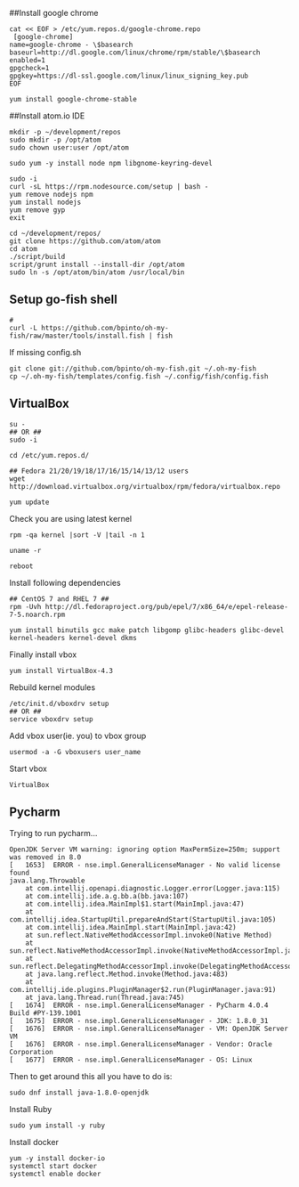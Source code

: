 ##Install google chrome
```
cat << EOF > /etc/yum.repos.d/google-chrome.repo
 [google-chrome]
name=google-chrome - \$basearch
baseurl=http://dl.google.com/linux/chrome/rpm/stable/\$basearch
enabled=1
gpgcheck=1
gpgkey=https://dl-ssl.google.com/linux/linux_signing_key.pub
EOF

yum install google-chrome-stable
 ```

 ##Install atom.io IDE
```
mkdir -p ~/development/repos
sudo mkdir -p /opt/atom
sudo chown user:user /opt/atom
```
```
sudo yum -y install node npm libgnome-keyring-devel
```
```
sudo -i
curl -sL https://rpm.nodesource.com/setup | bash -
yum remove nodejs npm
yum install nodejs
yum remove gyp
exit
```
```
cd ~/development/repos/
git clone https://github.com/atom/atom
cd atom
./script/build
script/grunt install --install-dir /opt/atom
sudo ln -s /opt/atom/bin/atom /usr/local/bin
```
## Setup go-fish shell
```
#
curl -L https://github.com/bpinto/oh-my-fish/raw/master/tools/install.fish | fish

```
If missing config.sh
```
git clone git://github.com/bpinto/oh-my-fish.git ~/.oh-my-fish
cp ~/.oh-my-fish/templates/config.fish ~/.config/fish/config.fish
```

## VirtualBox
```
su -
## OR ##
sudo -i
```
```
cd /etc/yum.repos.d/

## Fedora 21/20/19/18/17/16/15/14/13/12 users
wget http://download.virtualbox.org/virtualbox/rpm/fedora/virtualbox.repo
```
```
yum update
 ```
 Check you are using latest kernel
 ```
 rpm -qa kernel |sort -V |tail -n 1

uname -r
```
```
reboot
```
Install following dependencies
```
## CentOS 7 and RHEL 7 ##
rpm -Uvh http://dl.fedoraproject.org/pub/epel/7/x86_64/e/epel-release-7-5.noarch.rpm
 ```
 ```
 yum install binutils gcc make patch libgomp glibc-headers glibc-devel kernel-headers kernel-devel dkms
 ```
 Finally install vbox
 ```
 yum install VirtualBox-4.3
 ```
 Rebuild kernel modules
 ```
 /etc/init.d/vboxdrv setup
## OR ##
service vboxdrv setup
```
Add vbox user(ie. you) to vbox group
```
usermod -a -G vboxusers user_name
```
Start vbox
```
VirtualBox
```

## Pycharm
Trying to run pycharm...
```
OpenJDK Server VM warning: ignoring option MaxPermSize=250m; support was removed in 8.0
[   1653]  ERROR - nse.impl.GeneralLicenseManager - No valid license found
java.lang.Throwable
    at com.intellij.openapi.diagnostic.Logger.error(Logger.java:115)
    at com.intellij.ide.a.g.bb.a(bb.java:107)
    at com.intellij.idea.MainImpl$1.start(MainImpl.java:47)
    at com.intellij.idea.StartupUtil.prepareAndStart(StartupUtil.java:105)
    at com.intellij.idea.MainImpl.start(MainImpl.java:42)
    at sun.reflect.NativeMethodAccessorImpl.invoke0(Native Method)
    at sun.reflect.NativeMethodAccessorImpl.invoke(NativeMethodAccessorImpl.java:62)
    at sun.reflect.DelegatingMethodAccessorImpl.invoke(DelegatingMethodAccessorImpl.java:43)
    at java.lang.reflect.Method.invoke(Method.java:483)
    at com.intellij.ide.plugins.PluginManager$2.run(PluginManager.java:91)
    at java.lang.Thread.run(Thread.java:745)
[   1674]  ERROR - nse.impl.GeneralLicenseManager - PyCharm 4.0.4  Build #PY-139.1001
[   1675]  ERROR - nse.impl.GeneralLicenseManager - JDK: 1.8.0_31
[   1676]  ERROR - nse.impl.GeneralLicenseManager - VM: OpenJDK Server VM
[   1676]  ERROR - nse.impl.GeneralLicenseManager - Vendor: Oracle Corporation
[   1677]  ERROR - nse.impl.GeneralLicenseManager - OS: Linux
```
Then to get around this all you have to do is:
```
sudo dnf install java-1.8.0-openjdk
```

Install Ruby
```
sudo yum install -y ruby
```

Install docker
```
yum -y install docker-io
systemctl start docker
systemctl enable docker
```
